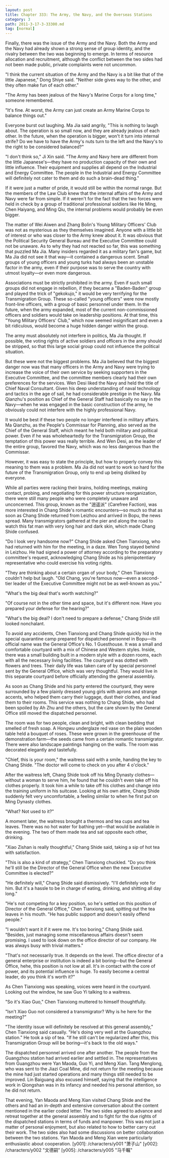```yaml
---
layout: post
title: Chapter 333: The Army, the Navy, and the Overseas Stations
category: 3
path: 2011-3-17-3-33300.md
tag: [normal]
---
```


Finally, there was the issue of the Army and the Navy. Both the Army and the Navy had already shown a strong sense of group identity, and the rivalry between the two was beginning to emerge. In terms of resource allocation and recruitment, although the conflict between the two sides had not been made public, private complaints were not uncommon.

"I think the current situation of the Army and the Navy is a bit like that of the little Japanese," Dong Shiye said. "Neither side gives way to the other, and they often make fun of each other."

"The Army has been jealous of the Navy's Marine Corps for a long time," someone remembered.

"It's fine. At worst, the Army can just create an Army Marine Corps to balance things out."

Everyone burst out laughing. Ma Jia said angrily, "This is nothing to laugh about. The operation is so small now, and they are already jealous of each other. In the future, when the operation is bigger, won't it turn into internal strife? Do we have to have the Army's nuts turn to the left and the Navy's to the right to be considered balanced?"

"I don't think so," Ji Xin said. "The Army and Navy here are different from the little Japanese's—they have no production capacity of their own and little influence. Their equipment and supplies all depend on the Industrial and Energy Committee. The people in the Industrial and Energy Committee will definitely not cater to them and do such a brain-dead thing."

If it were just a matter of pride, it would still be within the normal range. But the members of the Law Club knew that the internal affairs of the Army and Navy were far from simple. If it weren't for the fact that the two forces were held in check by a group of traditional professional soldiers like He Ming, Chen Haiyang, and Ming Qiu, the internal problems would probably be even bigger.

The matter of Wei Aiwen and Zhang Bolin's Young Military Officers' Club was not as mysterious as they themselves imagined. Anyone with a little bit of interest or who was closer to the Army knew about it. It was obvious that the Political Security General Bureau and the Executive Committee could not be unaware. As to why they had not reacted so far, this was something that puzzled Ma Jia. Many insiders regarded it as a military fan's game, but Ma Jia did not see it that way—it contained a dangerous scent. Small groups of young officers and young turks had always been an unstable factor in the army, even if their purpose was to serve the country with utmost loyalty—or even more dangerous.

Associations must be strictly prohibited in the army. Even if such small groups did not engage in rebellion, if they became a "Baden-Baden" group and played the trick of "gekokujo," it would be very terrifying for the Transmigration Group. These so-called "young officers" were now mostly front-line officers, with a group of basic personnel under them. In the future, when the army expanded, most of the current non-commissioned officers and soldiers would take on leadership positions. At that time, this "Young Military Officers' Club," which now seemed insignificant and even a bit ridiculous, would become a huge hidden danger within the group.

The army must absolutely not interfere in politics, Ma Jia thought. If possible, the voting rights of active soldiers and officers in the army should be stripped, so that this large social group could not influence the political situation.

But these were not the biggest problems. Ma Jia believed that the biggest danger now was that many officers in the Army and Navy were trying to increase the voice of their own service by seeking supporters in the Executive Committee, and the committee members clearly had their own preferences for the services. Wen Desi liked the Navy and held the title of Chief Naval Consultant. Given his deep understanding of naval technology and tactics in the age of sail, he had considerable prestige in the Navy. Ma Qianzhu's position as Chief of the General Staff had basically no say in the Navy—when he was engaged in the basic construction of the army, he obviously could not interfere with the highly professional Navy.

It would be best if these two people no longer interfered in military affairs. Ma Qianzhu, as the People's Commissar for Planning, also served as the Chief of the General Staff, which meant he held both military and political power. Even if he was wholeheartedly for the Transmigration Group, the temptation of this power was really terrible. And Wen Desi, as the leader of the entire group, favored the Navy, which was no less dangerous than the Commissar.

However, it was easy to state the principle, but how to properly convey this meaning to them was a problem. Ma Jia did not want to work so hard for the future of the Transmigration Group, only to end up being disliked by everyone.

While all parties were racking their brains, holding meetings, making contact, probing, and negotiating for this power structure reorganization, there were still many people who were completely unaware and unconcerned. This group, known as the "逍遥派" (Carefree Faction), was more interested in Chang Shide's romantic encounters—so much so that as soon as Chang Shide returned from Leizhou and arrived in Bopu, the news spread. Many transmigrators gathered at the pier and along the road to watch this fat man with very long hair and dark skin, which made Chang Shide confused.

"Do I look very handsome now?" Chang Shide asked Chen Tianxiong, who had returned with him for the meeting, in a daze. Wen Tong stayed behind in Leizhou. He had signed a power of attorney according to the preparatory committee's request, acknowledging Chang Shide as his plenipotentiary representative who could exercise his voting rights.

"They are thinking about a certain organ of your body," Chen Tianxiong couldn't help but laugh. "Old Chang, you're famous now—even a second-tier leader of the Executive Committee might not be as well-known as you."

"What's the big deal that's worth watching?"

"Of course not in the other time and space, but it's different now. Have you prepared your defense for the hearing?"

"What's the big deal? I don't need to prepare a defense," Chang Shide still looked nonchalant.

To avoid any accidents, Chen Tianxiong and Chang Shide quickly hid in the special quarantine camp prepared for dispatched personnel in Bopu—its official name was the General Office's No. 1 Guesthouse. It was a small and comfortable courtyard with a mix of Chinese and Western styles. Inside, there was a small building built in a modern style with a dozen rooms, each with all the necessary living facilities. The courtyard was dotted with flowers and trees. Their daily life was taken care of by special personnel sent by the General Office, which was very thoughtful. They would live in this separate courtyard before officially attending the general assembly.

As soon as Chang Shide and his party entered the courtyard, they were surrounded by a few plainly dressed young girls with aprons and strange accents, who helped them carry their luggage, dust their clothes, and lead them to their rooms. This service was nothing to Chang Shide, who had been spoiled by Ah Zhu and the others, but the care shown by the General Office still moved the dispatched personnel.

The room was for two people, clean and bright, with clean bedding that smelled of fresh soap. A Hongwu underglaze red vase on the plain wooden table held a bouquet of roses. These were grown in the greenhouse of the demonstration farm—the seeds came from a certain romantic transmigrator. There were also landscape paintings hanging on the walls. The room was decorated elegantly and tastefully.

"Chief, this is your room," the waitress said with a smile, handing the key to Chang Shide. "The doctor will come to check on you after 4 o'clock."

After the waitress left, Chang Shide took off his Ming Dynasty clothes—without a woman to serve him, he found that he couldn't even take off his clothes properly. It took him a while to take off his clothes and change into the training uniform in his suitcase. Looking at his own attire, Chang Shide suddenly felt very uncomfortable, a feeling similar to when he first put on Ming Dynasty clothes.

"What? Not used to it?"

A moment later, the waitress brought a thermos and tea cups and tea leaves. There was no hot water for bathing yet—that would be available in the evening. The two of them made tea and sat opposite each other, drinking.

"Xiao Zishan is really thoughtful," Chang Shide said, taking a sip of hot tea with satisfaction.

"This is also a kind of strategy," Chen Tianxiong chuckled. "Do you think he'll still be the Director of the General Office when the new Executive Committee is elected?"

"He definitely will," Chang Shide said dismissively. "I'll definitely vote for him. But it's a hassle to be in charge of eating, drinking, and shitting all day long."

"He's not competing for a key position, so he's settled on this position of Director of the General Office," Chen Tianxiong said, spitting out the tea leaves in his mouth. "He has public support and doesn't easily offend people."

"I wouldn't want it if it were me. It's too boring," Chang Shide said. "Besides, just managing some miscellaneous affairs doesn't seem promising. I used to look down on the office director of our company. He was always busy with trivial matters."

"That's not necessarily true. It depends on the level. The office director of a general enterprise or institution is indeed a bit boring—but the General Office, hehe, this position is not low at all. It's in contact with the core of power, and its potential influence is huge. To easily become a central leader, do you think it's worth it?"

As Chen Tianxiong was speaking, voices were heard in the courtyard. Looking out the window, he saw Guo Yi talking to a waitress.

"So it's Xiao Guo," Chen Tianxiong muttered to himself thoughtfully.

"Isn't Xiao Guo not considered a transmigrator? Why is he here for the meeting?"

"The identity issue will definitely be resolved at this general assembly," Chen Tianxiong said casually. "He's doing very well at the Guangzhou station." He took a sip of tea. "If he still can't be regularized after this, this Transmigration Group will be boring—it's back to the old ways."

The dispatched personnel arrived one after another. The people from the Guangzhou station had arrived earlier and settled in. The representatives from Guangzhou were Yan Maoda, Guo Yi, and Meng Xian. Tang Menglong, who was sent to the Jiazi Coal Mine, did not return for the meeting because the mine had just started operations and many things still needed to be improved. Lin Baiguang also excused himself, saying that the intelligence work in Qiongshan was in its infancy and needed his personal attention, so he did not return.

That evening, Yan Maoda and Meng Xian visited Chang Shide and the others and had an in-depth and extensive conversation about the content mentioned in the earlier coded letter. The two sides agreed to advance and retreat together at the general assembly and to fight for the due rights of the dispatched stations in terms of funds and manpower. This was not just a matter of personal enjoyment, but also related to how to better carry out their work. The two sides also had some discussions on better collaboration between the two stations. Yan Maoda and Meng Xian were particularly enthusiastic about cooperation.
[y001]: /characters/y001 "萧子山"
[y002]: /characters/y002 "文德嗣"
[y005]: /characters/y005 "马千瞩"